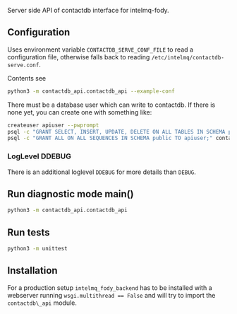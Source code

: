 Server side API of contactdb interface for intelmq-fody.

## Configuration
Uses environment variable ```CONTACTDB_SERVE_CONF_FILE``` to read
a configuration file, otherwise falls back to
reading `/etc/intelmq/contactdb-serve.conf`.

Contents see
```sh
python3 -m contactdb_api.contactdb_api --example-conf
```
There must be a database user which can write to contactdb.
If there is none yet, you can create one with something like:
```sh
createuser apiuser --pwprompt
psql -c "GRANT SELECT, INSERT, UPDATE, DELETE ON ALL TABLES IN SCHEMA public TO apiuser;" contactdb
psql -c "GRANT ALL ON ALL SEQUENCES IN SCHEMA public TO apiuser;" contactdb

```

### LogLevel DDEBUG

There is an additional loglevel `DDEBUG`
for more details than `DEBUG`.

## Run diagnostic mode main()

```sh
python3 -m contactdb_api.contactdb_api
```

## Run tests

```sh
python3 -m unittest
```

## Installation
For a production setup `intelmq_fody_backend` has to be installed
with a webserver running `wsgi.multithread == False` and will try
to import the `contactdb\_api` module.
